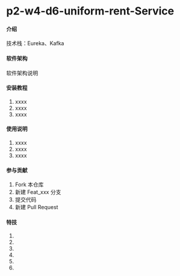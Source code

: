 # p2-w4-d6-uniform-rent-Service

#### 介绍
技术栈：Eureka、Kafka

#### 软件架构
软件架构说明


#### 安装教程

1.  xxxx
2.  xxxx
3.  xxxx

#### 使用说明

1.  xxxx
2.  xxxx
3.  xxxx

#### 参与贡献

1.  Fork 本仓库
2.  新建 Feat_xxx 分支
3.  提交代码
4.  新建 Pull Request


#### 特技

1.  
2.  
3.  
4.  
5.  
6.  
